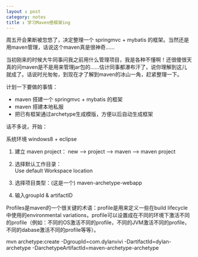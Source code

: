 ```yaml
---
layout : post
category: notes
title : 学习Maven搭框架ing
---
```


周五开会果断被忽悠了，决定整理一个 springmvc + mybatis 的框架。当然还是用maven管理，话说这个maven真是很神奇……

当初刚来的时候大牛同事问我之前用什么管理项目，我是各种不懂啊！还很傻很天真的问maven是不是用来管理jar包的……估计同事都瀑布汗了，说你理解到这儿就成了。话说时光匆匆，到现在才了解到maven的冰山一角，赶紧整理一下。

计划一下要做的事情：

* maven 搭建一个 springmvc + mybatis 的框架
* maven 搭建本地私服
* 把已有框架通过archetype生成模版，方便以后自动生成框架 

话不多说，开始：

系统环境 windows8 + eclipse 

1. 建立 maven project：
	new --> project --> maven --> maven project

2. 选择默认工作目录：	
	Use default Workspace location

3. 选择项目类型：(这是一个)
	maven-archetype-webapp

4. 输入groupId & artifactID



Profiles是maven的一个很关键的术语：profile是用来定义一些在build lifecycle中使用的environmental variations，profile可以设置成在不同的环境下激活不同的profile（例如：不同的OS激活不同的profile，不同的JVM激活不同的profile，不同的dabase激活不同的profile等等）。


mvn archetype:create -DgroupId=com.dylanvivi -DartifactId=dylan-archetype -DarchetypeArtifactId=maven-archetype-archetype